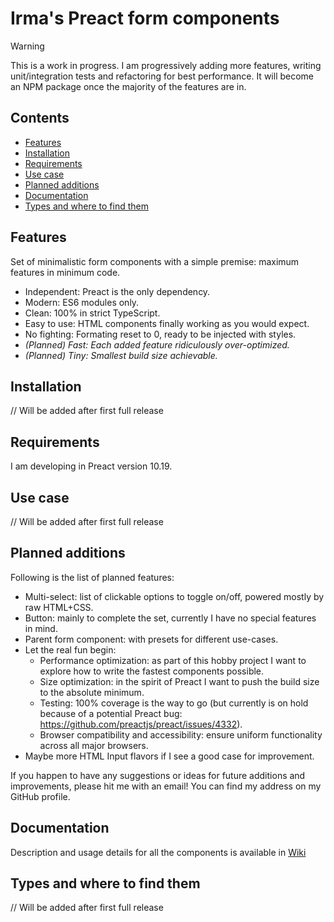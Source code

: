 # Irma's Preact form components

> [!WARNING]
> This is a work in progress. I am progressively adding more features, writing unit/integration tests and refactoring for best performance.
> It will become an NPM package once the majority of the features are in.

## Contents

- [Features](#features)
- [Installation](#installation)
- [Requirements](#requirements)
- [Use case](#use-case)
- [Planned additions](#planned-additions)
- [Documentation](#documentation)
- [Types and where to find them](#types-and-where-to-find-them)

## Features

Set of minimalistic form components with a simple premise: maximum features in minimum code.

- Independent: Preact is the only dependency.
- Modern: ES6 modules only.
- Clean: 100% in strict TypeScript.
- Easy to use: HTML components finally working as you would expect.
- No fighting: Formating reset to 0, ready to be injected with styles.
- _(Planned) Fast: Each added feature ridiculously over-optimized._
- _(Planned) Tiny: Smallest build size achievable._

## Installation

// Will be added after first full release

## Requirements

I am developing in Preact version 10.19.

## Use case

// Will be added after first full release

## Planned additions

Following is the list of planned features:

- Multi-select: list of clickable options to toggle on/off, powered mostly by raw HTML+CSS.
- Button: mainly to complete the set, currently I have no special features in mind.
- Parent form component: with presets for different use-cases.
- Let the real fun begin:
  - Performance optimization: as part of this hobby project I want to explore how to write the fastest components possible.
  - Size optimization: in the spirit of Preact I want to push the build size to the absolute minimum.
  - Testing: 100% coverage is the way to go (but currently is on hold because of a potential Preact bug: https://github.com/preactjs/preact/issues/4332).
  - Browser compatibility and accessibility: ensure uniform functionality across all major browsers.
- Maybe more HTML Input flavors if I see a good case for improvement.

If you happen to have any suggestions or ideas for future additions and improvements, please hit me with an email! You can find my address on my GitHub profile.

## Documentation

Description and usage details for all the components is available in [Wiki](https://github.com/DanielMaczak/irmas-preact-form-components/wiki/)

## Types and where to find them

// Will be added after first full release
